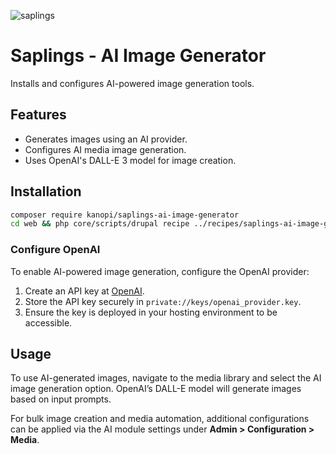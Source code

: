 ![saplings](https://github.com/kanopi/saplings/assets/5177009/a6377e32-deb2-49d8-873a-f3dd5a36fa7c)

# Saplings - AI Image Generator

Installs and configures AI-powered image generation tools.

## Features
- Generates images using an AI provider.
- Configures AI media image generation.
- Uses OpenAI's DALL-E 3 model for image creation.

## Installation

```sh
composer require kanopi/saplings-ai-image-generator
cd web && php core/scripts/drupal recipe ../recipes/saplings-ai-image-generator
```

### Configure OpenAI

To enable AI-powered image generation, configure the OpenAI provider:

1. Create an API key at [OpenAI](https://platform.openai.com).
2. Store the API key securely in `private://keys/openai_provider.key`.
3. Ensure the key is deployed in your hosting environment to be accessible.

## Usage

To use AI-generated images, navigate to the media library and select the AI
image generation option. OpenAI’s DALL-E model will generate images based on
input prompts.

For bulk image creation and media automation, additional configurations can be
applied via the AI module settings under **Admin > Configuration > Media**.
